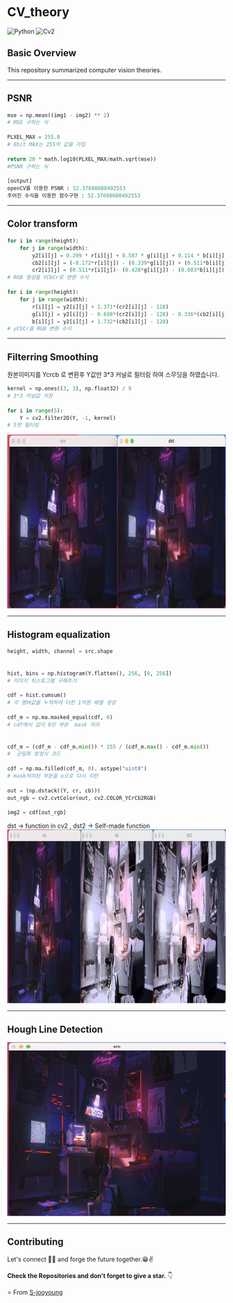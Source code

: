 # CV_theory

![Python](https://img.shields.io/badge/python-v3.9.4+-blue.svg)
![Cv2](https://img.shields.io/badge/cv2-4.5.4+-yellow)

## Basic Overview

This repository summarized computer vision theories.

---

## PSNR

```python
mse = np.mean((img1 - img2) ** 2)
# MSE 구하는 식

PLXEL_MAX = 255.0
# 8bit MAX는 255의 값을 가짐

return 20 * math.log10(PLXEL_MAX/math.sqrt(mse))
#PSNR 구하는 식

[output]
openCV를 이용한 PSNR : 52.37698680492553
주어진 수식을 이용한 함수구현 : 52.37698680492553
```

---

## Color transform

```python
for i in range(height):
    for j in range(width):
        y2[i][j] = 0.299 * r[i][j] + 0.587 * g[i][j] + 0.114 * b[i][j]
        cb2[i][j] = (-0.172*r[i][j]) - (0.339*g[i][j]) + (0.511*b[i][j]) + 128
        cr2[i][j] = (0.511*r[i][j])- (0.428*g[i][j]) - (0.083*b[i][j]) + 128
# RGB 영상을 YCbCr로 변환 수식

for i in range(height):
    for j in range(width):
        r[i][j] = y2[i][j] + 1.371*(cr2[i][j] - 128)
        g[i][j] = y2[i][j] - 0.698*(cr2[i][j] - 128) - 0.336*(cb2[i][j] - 128)
        b[i][j] = y2[i][j] + 1.732*(cb2[i][j] - 128)
# yCbCr을 RGB 변환 수식
```

---

## Filterring Smoothing

원본이미지를 Ycrcb 로 변환후 Y값만 3\*3 커널로 필터링 하여 스무딩을 하였습니다.

```python
kernel = np.ones((3, 3), np.float32) / 9
# 3*3 커널값 저장

for i in range(5):
    Y = cv2.filter2D(Y, -1, kernel)
# 5번 필터링
```

<img src="./img/Filterring Smoothing.png" width="800" height="400">

---

## Histogram equalization

```python
height, width, channel = src.shape


hist, bins = np.histogram(Y.flatten(), 256, [0, 256])
# 이미지 히스토그램 구해주기

cdf = hist.cumsum()
# 각 멤버값을 누적하여 더한 1차원 배열 생성

cdf_m = np.ma.masked_equal(cdf, 0)
# cdf에서 값이 0인 부분  mask 처리


cdf_m = (cdf_m - cdf_m.min()) * 255 / (cdf_m.max() - cdf_m.min())
#  균일화 방정식 코드

cdf = np.ma.filled(cdf_m, 0). astype("uint8")
# mask처리된 부분을 o으로 다시 리턴

out = (np.dstack((Y, cr, cb)))
out_rgb = cv2.cvtColor(out, cv2.COLOR_YCrCb2RGB)

img2 = cdf[out_rgb]
```

dst -> function in cv2 , dst2 -> Self-made function
<img src="./img/Histogram equalization.png" width="800" height="400">

---

## Hough Line Detection

<img src="./img/Hough Line Detection.png" width="800" height="400">

---

## Contributing

Let's connect 👨‍💻 and forge the future together.😁✌

**Check the Repositories and don't forget to give a star.** 👇

:star: From [S-jooyoung](https://github.com/S-jooyoung)
